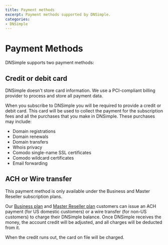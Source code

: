 ```yaml
---
title: Payment methods
excerpt: Payment methods supported by DNSimple.
categories:
- DNSimple
---
```


# Payment Methods

DNSimple supports two payment methods:

## Credit or debit card

<note>
DNSimple doesn't store card information. We use a PCI-compliant billing provider to process and store all payment data.
</note>

When you subscribe to DNSimple you will be required to provide a credit or debit card. This card will be used to collect the payment for the subscription fees and all the purchases that you make in DNSimple. These purchases may include:

- Domain registrations
- Domain renewals
- Domain transfers
- Whois privacy
- Comodo single-name SSL certificates
- Comodo wildcard certificates
- Email forwarding


## ACH or Wire transfer

<warning>
This payment method is only available under the Business and Master Reseller subscription plans.
</warning>

Our [Business plan](https://dnsimple.com/pricing) and [Master Reseller plan](https://dnsimple.com/reseller) customers can issue an ACH payment (for US domestic customers) or a wire transfer (for non-US customers) to charge their DNSimple balance. Once DNSimple receives the money, the account credit will be adjusted, and all charges will be deducted from it.

When the credit runs out, the card on file will be charged.
